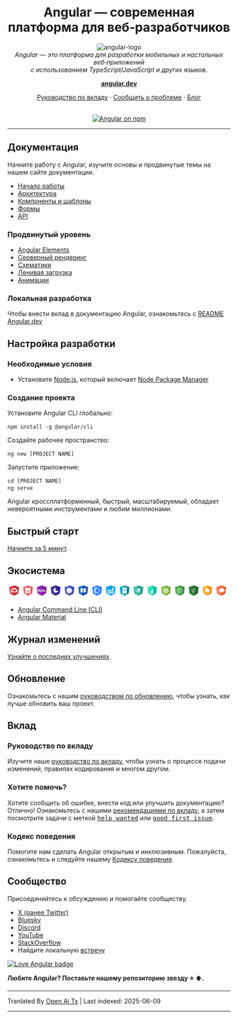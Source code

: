 <h1 align="center">Angular — современная платформа для веб‑разработчиков</h1>

<p align="center">
  <img src="https://raw.githubusercontent.com/angular/angular/main/adev/src/assets/images/press-kit/angular_icon_gradient.gif" alt="angular-logo" width="120px" height="120px"/>
  <br>
  <em>Angular — это платформа для разработки мобильных и настольных веб‑приложений
    <br> с использованием TypeScript/JavaScript и других языков.</em>
  <br>
</p>

<p align="center">
  <a href="https://angular.dev/"><strong>angular.dev</strong></a>
  <br>
</p>

<p align="center">
  <a href="CONTRIBUTING.md">Руководство по вкладу</a>
  ·
  <a href="https://github.com/angular/angular/issues">Сообщить о проблеме</a>
  ·
  <a href="https://blog.angular.dev/">Блог</a>
  <br>
  <br>
</p>

<p align="center">
  <a href="https://www.npmjs.com/@angular/core">
    <img src="https://img.shields.io/npm/v/@angular/core.svg?logo=npm&logoColor=fff&label=NPM+package&color=limegreen" alt="Angular on npm" />
  </a>
</p>

<hr>

## Документация

Начните работу с Angular, изучите основы и продвинутые темы на нашем сайте документации.

- [Начало работы][quickstart]
- [Архитектура][architecture]
- [Компоненты и шаблоны][componentstemplates]
- [Формы][forms]
- [API][api]

### Продвинутый уровень

- [Angular Elements][angularelements]
- [Серверный рендеринг][ssr]
- [Схематики][schematics]
- [Ленивая загрузка][lazyloading]
- [Анимации][animations]

### Локальная разработка

Чтобы внести вклад в документацию Angular, ознакомьтесь с [README Angular.dev](https://raw.githubusercontent.com/angular/angular/main/adev/README.md)

## Настройка разработки

### Необходимые условия

- Установите [Node.js], который включает [Node Package Manager][npm]

### Создание проекта

Установите Angular CLI глобально:

```
npm install -g @angular/cli
```

Создайте рабочее пространство:

```
ng new [PROJECT NAME]
```

Запустите приложение:

```
cd [PROJECT NAME]
ng serve
```

Angular кроссплатформенный, быстрый, масштабируемый, обладает невероятными инструментами и любим миллионами.

## Быстрый старт

[Начните за 5 минут][quickstart].

## Экосистема

<p>
  <img src="https://raw.githubusercontent.com/angular/angular/main/contributing-docs/images/angular-ecosystem-logos.png" alt="angular ecosystem logos" width="500px" height="auto">
</p>

- [Angular Command Line (CLI)][cli]
- [Angular Material][angularmaterial]

## Журнал изменений

[Узнайте о последних улучшениях][changelog].

## Обновление

Ознакомьтесь с нашим [руководством по обновлению](https://angular.dev/update-guide/), чтобы узнать, как лучше обновить ваш проект.

## Вклад

### Руководство по вкладу

Изучите наше [руководство по вкладу][contributing], чтобы узнать о процессе подачи изменений, правилах кодирования и многом другом.

### Хотите помочь?

Хотите сообщить об ошибке, внести код или улучшить документацию? Отлично! Ознакомьтесь с нашими [рекомендациями по вкладу][contributing], а затем посмотрите задачи с меткой <kbd>[help wanted](https://github.com/angular/angular/labels/help%20wanted)</kbd> или <kbd>[good first issue](https://github.com/angular/angular/labels/good%20first%20issue)</kbd>.

### Кодекс поведения

Помогите нам сделать Angular открытым и инклюзивным. Пожалуйста, ознакомьтесь и следуйте нашему [Кодексу поведения][codeofconduct].

## Сообщество

Присоединяйтесь к обсуждению и помогайте сообществу.

- [X (ранее Twitter)][X (formerly Twitter)]
- [Bluesky][bluesky]
- [Discord][discord]
- [YouTube][youtube]
- [StackOverflow][stackoverflow]
- Найдите локальную [встречу][meetup]

[![Love Angular badge](https://img.shields.io/badge/angular-love-blue?logo=angular&angular=love)](https://www.github.com/angular/angular)

**Любите Angular? Поставьте нашему репозиторию звезду :star: :arrow_up:.**

[contributing]: CONTRIBUTING.md
[quickstart]: https://angular.dev/tutorials/learn-angular
[changelog]: CHANGELOG.md
[ng]: https://angular.dev
[documentation]: https://angular.dev/overview
[angularmaterial]: https://material.angular.dev/
[cli]: https://angular.dev/tools/cli
[architecture]: https://angular.dev/essentials
[componentstemplates]: https://angular.dev/tutorials/learn-angular/1-components-in-angular
[forms]: https://angular.dev/tutorials/learn-angular/15-forms
[api]: https://angular.dev/api
[angularelements]: https://angular.dev/guide/elements
[ssr]: https://angular.dev/guide/ssr
[schematics]: https://angular.dev/tools/cli/schematics
[lazyloading]: https://angular.dev/guide/ngmodules/lazy-loading
[node.js]: https://nodejs.org/
[npm]: https://www.npmjs.com/get-npm
[codeofconduct]: CODE_OF_CONDUCT.md
[X (formerly Twitter)]: https://www.twitter.com/angular
[bluesky]: https://bsky.app/profile/angular.dev
[discord]: https://discord.gg/angular
[stackoverflow]: https://stackoverflow.com/questions/tagged/angular
[youtube]: https://youtube.com/angular
[meetup]: https://www.meetup.com/find/?keywords=angular
[animations]: https://angular.dev/guide/animations



---


Tranlated By [Open Ai Tx](https://github.com/OpenAiTx/OpenAiTx) | Last indexed: 2025-06-09


---
